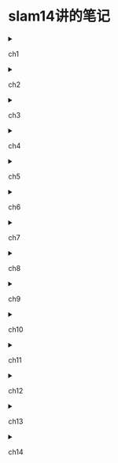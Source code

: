 # slam14讲的笔记

<details>
<summary>

ch1

</summary>

介绍slam(同时定位与建图)

一个slam系统分为以下几个模块：
    - 视觉里程计
    - 后端优化
    - 建图
    - 回环检测

本书分为两个部分：
- 数学部分
    * 介绍模块
    * 三维刚体运动
    * 李群和李代数
    * 相机模型
    * 非线性优化（ceres库和g2o库的使用

- 应用
    * > 第七讲讲了基于特征点法的视觉里程计，包括特征点提取和匹配，对极几何约束的计算，PnP, ICP。 本讲主要讲述如何计算相邻两帧的运动。
    * > 第八讲讲了基于直接法的视觉里程计，包括光流和直接法的实现，借此计算两个图像之家难得运动估计。

    * > 第九讲是对七八讲中涉及到的Bundle Adjustment(BA)的深入讨论，利用稀疏性加速求解
    
    * > 第十讲是介绍位姿图，包括SE(3)和Sim(3)

    * > 第十一讲通过以词袋方法为主的回环检测，使用DBoW3书写训练和回环程序

    * > 第十二讲为地图构建(建图)

    * > 第十三讲是工程实践，本人基于手边传感器魔改了一些，即[coolslam](https://github.com/Tabbleman/coolslam)

    * > 第十四讲介绍了一些非常好用的开源slam
 
> 笔记中的数学表示：

```md
$a = b$
```
</details>
<!--  -->
<details>
<summary>

ch2

</summary>


</details>
<!--  -->
<details>
<summary>

ch3

</summary>


</details>
<!--  -->
<details>
<summary>

ch4

</summary>


</details>
<!--  -->
<details>
<summary>

ch5

</summary>


</details>

<details>
<summary>

ch6

</summary>

<!--  -->

</details>

<!--  -->
<details>
<summary>

ch7

</summary>


</details>
<!--  -->
<details>
<summary>

ch8

</summary>


</details>
<!--  -->
<details>
<summary>

ch9

</summary>


</details>
<details>
<summary>

ch10

</summary>


</details>
<!--  -->
<details>
<summary>

ch11

</summary>


</details>
<details>
<summary>

ch12

</summary>


</details>
<!--  -->
<details>
<summary>

ch13

</summary>


</details>
<!--  -->
<details>
<summary>

ch14

</summary>


</details>
